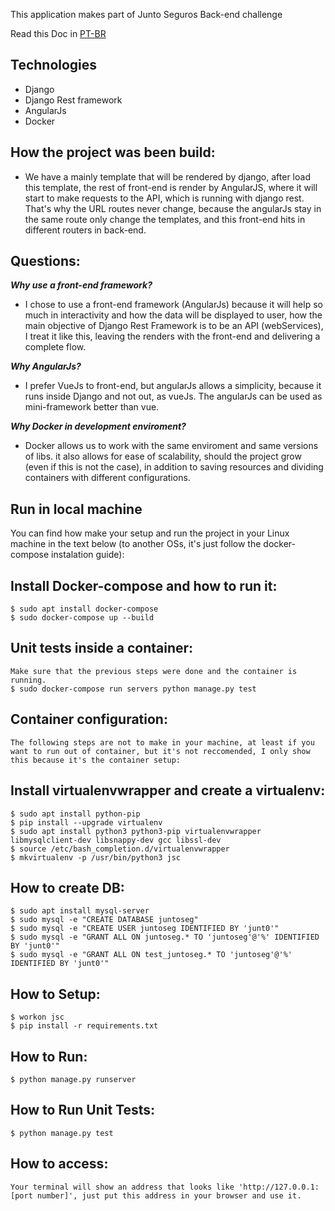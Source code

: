 This application makes part of Junto Seguros Back-end challenge

Read this Doc in [PT-BR](README.pt.md)

## Technologies
* Django
* Django Rest framework
* AngularJs
* Docker

## How the project was been build:
* We have a mainly template that will be rendered by django, after load this template, the rest of front-end is render by AngularJS,
where it will start to make requests to the API, which is running with django rest. That's why the URL routes never change, because the angularJs stay in the same route only change the templates, and this front-end hits in different routers in back-end.

## Questions:
***Why use a front-end framework?***
* I chose to use a front-end framework (AngularJs) because it will help so much in interactivity and how the data will be
displayed to user, how the main objective of Django Rest Framework is to be an API (webServices), I treat it like this, leaving the renders
with the front-end and delivering a complete flow.

***Why AngularJs?***
* I prefer VueJs to front-end, but angularJs allows a simplicity, because it runs inside Django and not out, as vueJs. The angularJs can be used
as mini-framework better than vue.

***Why Docker in development enviroment?***
* Docker allows us to work with the same enviroment and same versions of libs. it also allows for ease of scalability, should the project grow (even if this is not the case), in addition to saving resources and dividing containers with different configurations.

## Run in local machine
You can find how make your setup and run the project in your Linux machine in the text below (to another OSs, it's just follow the docker-compose instalation guide):

## Install Docker-compose and how to run it:
    $ sudo apt install docker-compose
    $ sudo docker-compose up --build

## Unit tests inside a container:
    Make sure that the previous steps were done and the container is running.
    $ sudo docker-compose run servers python manage.py test

## Container configuration:
    The following steps are not to make in your machine, at least if you want to run out of container, but it's not reccomended, I only show this because it's the container setup:

## Install virtualenvwrapper and create a virtualenv:
    $ sudo apt install python-pip
    $ pip install --upgrade virtualenv
    $ sudo apt install python3 python3-pip virtualenvwrapper libmysqlclient-dev libsnappy-dev gcc libssl-dev
    $ source /etc/bash_completion.d/virtualenvwrapper
    $ mkvirtualenv -p /usr/bin/python3 jsc

## How to create DB:
    $ sudo apt install mysql-server
    $ sudo mysql -e "CREATE DATABASE juntoseg"
    $ sudo mysql -e "CREATE USER juntoseg IDENTIFIED BY 'junt0'"
    $ sudo mysql -e "GRANT ALL ON juntoseg.* TO 'juntoseg'@'%' IDENTIFIED BY 'junt0'"
    $ sudo mysql -e "GRANT ALL ON test_juntoseg.* TO 'juntoseg'@'%' IDENTIFIED BY 'junt0'"

## How to Setup:
    $ workon jsc
    $ pip install -r requirements.txt

## How to Run:
    $ python manage.py runserver

## How to Run Unit Tests:
    $ python manage.py test

## How to access:
    Your terminal will show an address that looks like 'http://127.0.0.1:[port number]', just put this address in your browser and use it.